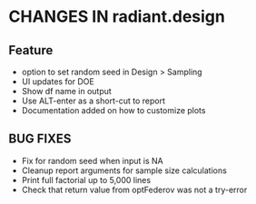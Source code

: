 # CHANGES IN radiant.design

## Feature
- option to set random seed in Design > Sampling
- UI updates for DOE
- Show df name in output
- Use ALT-enter as a short-cut to report
- Documentation added on how to customize plots

## BUG FIXES
- Fix for random seed when input is NA
- Cleanup report arguments for sample size calculations
- Print full factorial up to 5,000 lines
- Check that return value from optFederov was not a try-error
